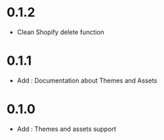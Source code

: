 # 0.1.2

- Clean Shopify delete function

# 0.1.1

- Add : Documentation about Themes and Assets

# 0.1.0

- Add : Themes and assets support
